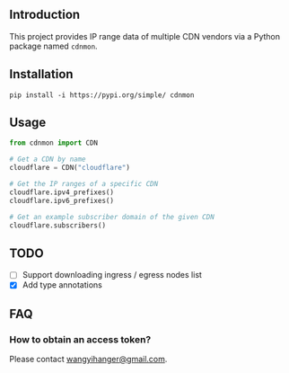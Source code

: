 ## Introduction

This project provides IP range data of multiple CDN vendors via a Python package named `cdnmon`.

## Installation

```
pip install -i https://pypi.org/simple/ cdnmon
```

## Usage


```python
from cdnmon import CDN

# Get a CDN by name
cloudflare = CDN("cloudflare")

# Get the IP ranges of a specific CDN
cloudflare.ipv4_prefixes()
cloudflare.ipv6_prefixes()

# Get an example subscriber domain of the given CDN
cloudflare.subscribers()
```

## TODO

- [ ] Support downloading ingress / egress nodes list
- [x] Add type annotations

## FAQ

### How to obtain an access token?

Please contact <wangyihanger@gmail.com>.
